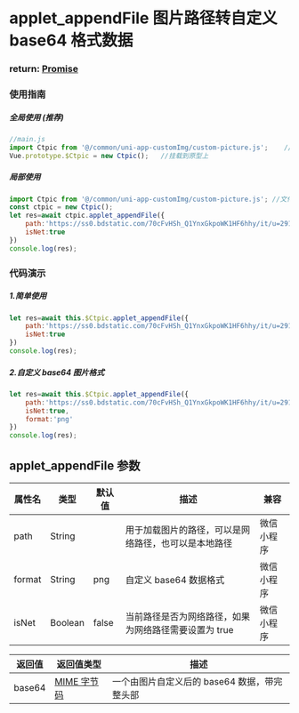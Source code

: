 # applet_appendFile 图片路径转自定义 base64 格式数据

### return: [Promise](https://developer.mozilla.org/en-US/docs/Web/JavaScript/Reference/Global_Objects/Promise)

### 使用指南

##### 全局使用 (推荐)

```javaScript
//main.js
import Ctpic from '@/common/uni-app-customImg/custom-picture.js';    //文件路径请换成本地路径
Vue.prototype.$Ctpic = new Ctpic();   //挂载到原型上
```

##### 局部使用

```javaScript
import Ctpic from '@/common/uni-app-customImg/custom-picture.js'; //文件路径请换成本地路径
const ctpic = new Ctpic();
let res=await ctpic.applet_appendFile({
    path:'https://ss0.bdstatic.com/70cFvHSh_Q1YnxGkpoWK1HF6hhy/it/u=2919384842,1326281698&fm=11&gp=0.jpg',
    isNet:true
})
console.log(res);
```

### 代码演示

##### 1.简单使用

```javaScript
let res=await this.$Ctpic.applet_appendFile({
    path:'https://ss0.bdstatic.com/70cFvHSh_Q1YnxGkpoWK1HF6hhy/it/u=2919384842,1326281698&fm=11&gp=0.jpg',
    isNet:true
})
console.log(res);

```

##### 2.自定义 base64 图片格式

```javaScript
let res=await this.$Ctpic.applet_appendFile({
    path:'https://ss0.bdstatic.com/70cFvHSh_Q1YnxGkpoWK1HF6hhy/it/u=2919384842,1326281698&fm=11&gp=0.jpg',
    isNet:true,
    format:'png'
})
console.log(res);
```

## <div id="FunParams">applet_appendFile 参数</div>

| 属性名 | 类型    | 默认值 | 描述                                                  | 兼容 |
| ------ | ------- | ------ | ----------------------------------------------------- | ---- |
| path   | String  |        | 用于加载图片的路径，可以是网络路径，也可以是本地路径  | 微信小程序  |
| format | String  | png    | 自定义 base64 数据格式                                | 微信小程序  |
| isNet  | Boolean | false  | 当前路径是否为网络路径，如果为网络路径需要设置为 true | 微信小程序  |

| 返回值 | 返回值类型                                                            | 描述                                         |
| ------ | --------------------------------------------------------------------- | -------------------------------------------- |
| base64 | [MIME 字节码](https://baike.baidu.com/item/base64/8545775?fr=aladdin) | 一个由图片自定义后的 base64 数据，带完整头部 |
